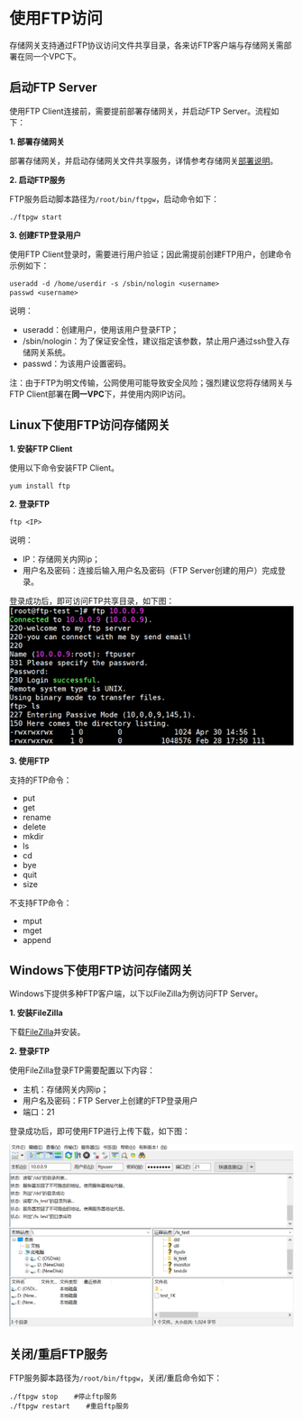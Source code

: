 # 使用FTP访问

存储网关支持通过FTP协议访问文件共享目录，各来访FTP客户端与存储网关需部署在同一个VPC下。

## 启动FTP Server
使用FTP Client连接前，需要提前部署存储网关，并启动FTP Server。流程如下：

**1. 部署存储网关**

部署存储网关，并启动存储网关文件共享服务，详情参考存储网关[部署说明](https://docs.jdcloud.com/cn/storage-gateway/installation-configuration)。

**2. 启动FTP服务**

FTP服务启动脚本路径为`/root/bin/ftpgw`，启动命令如下：
```
./ftpgw start
```

**3. 创建FTP登录用户**

使用FTP Client登录时，需要进行用户验证；因此需提前创建FTP用户，创建命令示例如下：
```
useradd -d /home/userdir -s /sbin/nologin <username>
passwd <username>
```
说明：
- useradd：创建用户，使用该用户登录FTP；
- /sbin/nologin：为了保证安全性，建议指定该参数，禁止用户通过ssh登入存储网关系统。
- passwd：为该用户设置密码。

注：由于FTP为明文传输，公网使用可能导致安全风险；强烈建议您将存储网关与FTP Client部署在**同一VPC**下，并使用内网IP访问。

## Linux下使用FTP访问存储网关
**1. 安装FTP Client**

使用以下命令安装FTP Client。
```
yum install ftp
```
**2. 登录FTP**
```
ftp <IP>
```
说明：
 - IP：存储网关内网ip；
 - 用户名及密码：连接后输入用户名及密码（FTP Server创建的用户）完成登录。

登录成功后，即可访问FTP共享目录，如下图：
![ftplinux](../../../../image/Storage-Gateway/storagegateway-7.png)

**3. 使用FTP**

支持的FTP命令：
- put
- get
- rename
- delete
- mkdir
- ls
- cd
- bye
- quit
- size

不支持FTP命令：
- mput
- mget
- append

## Windows下使用FTP访问存储网关

Windows下提供多种FTP客户端，以下以FileZilla为例访问FTP Server。

**1. 安装FileZilla**

下载[FileZilla](https://filezilla-project.org/)并安装。

**2. 登录FTP**

使用FileZilla登录FTP需要配置以下内容：

- 主机：存储网关内网ip；
- 用户名及密码：FTP Server上创建的FTP登录用户
- 端口：21

登录成功后，即可使用FTP进行上传下载，如下图：

![ftpwin](../../../../image/Storage-Gateway/storagegateway-8.png)

## 关闭/重启FTP服务

FTP服务脚本路径为`/root/bin/ftpgw`，关闭/重启命令如下：
```
./ftpgw stop    #停止ftp服务
./ftpgw restart    #重启ftp服务
```

